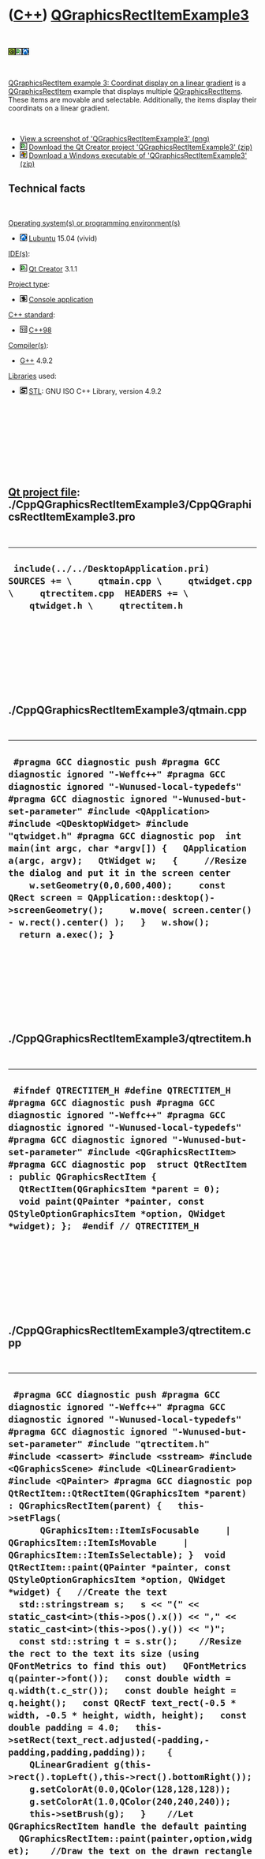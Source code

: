 



 

 

 

 

 

([C++](Cpp.htm)) [QGraphicsRectItemExample3](CppQGraphicsRectItemExample3.htm)
==============================================================================

 

![Qt](PicQt.png)![Qt
Creator](PicQtCreator.png)![Lubuntu](PicLubuntu.png)

 

[QGraphicsRectItem example 3: Coordinat display on a linear
gradient](CppQGraphicsRectItemExample3.htm) is a
[QGraphicsRectItem](CppQGraphicsRectItem.htm) example that displays
multiple [QGraphicsRectItems](CppQGraphicsRectItem.htm). These items are
movable and selectable. Additionally, the items display their coordinats
on a linear gradient.

 

-   [View a screenshot of
    'QGraphicsRectItemExample3' (png)](CppQGraphicsRectItemExample3.png)
-   ![Qt Creator](PicQtCreator.png) [Download the Qt Creator project
    'QGraphicsRectItemExample3' (zip)](CppQGraphicsRectItemExample3.zip)
-   ![Windows](PicWindows.png) [Download a Windows executable of
    'QGraphicsRectItemExample3' (zip)](CppQGraphicsRectItemExample3Exe.zip)

Technical facts
---------------

 

[Operating system(s) or programming environment(s)](CppOs.htm)

-   ![Lubuntu](PicLubuntu.png) [Lubuntu](CppLubuntu.htm) 15.04 (vivid)

[IDE(s)](CppIde.htm):

-   ![Qt Creator](PicQtCreator.png) [Qt Creator](CppQtCreator.htm) 3.1.1

[Project type](CppQtProjectType.htm):

-   ![console](PicConsole.png) [Console
    application](CppConsoleApplication.htm)

[C++ standard](CppStandard.htm):

-   ![C++98](PicCpp98.png) [C++98](Cpp98.htm)

[Compiler(s)](CppCompiler.htm):

-   [G++](CppGpp.htm) 4.9.2

[Libraries](CppLibrary.htm) used:

-   ![STL](PicStl.png) [STL](CppStl.htm): GNU ISO C++ Library, version
    4.9.2

 

 

 

 

 

[Qt project file](CppQtProjectFile.htm): ./CppQGraphicsRectItemExample3/CppQGraphicsRectItemExample3.pro
--------------------------------------------------------------------------------------------------------

 

  ---------------------------------------------------------------------------------------------------------------------------------------------------------------
  ` include(../../DesktopApplication.pri)  SOURCES += \     qtmain.cpp \     qtwidget.cpp \     qtrectitem.cpp  HEADERS += \     qtwidget.h \     qtrectitem.h`
  ---------------------------------------------------------------------------------------------------------------------------------------------------------------

 

 

 

 

 

./CppQGraphicsRectItemExample3/qtmain.cpp
-----------------------------------------

 

  ------------------------------------------------------------------------------------------------------------------------------------------------------------------------------------------------------------------------------------------------------------------------------------------------------------------------------------------------------------------------------------------------------------------------------------------------------------------------------------------------------------------------------------------------------------------------------------------------------------------------------------------
  ` #pragma GCC diagnostic push #pragma GCC diagnostic ignored "-Weffc++" #pragma GCC diagnostic ignored "-Wunused-local-typedefs" #pragma GCC diagnostic ignored "-Wunused-but-set-parameter" #include <QApplication> #include <QDesktopWidget> #include "qtwidget.h" #pragma GCC diagnostic pop  int main(int argc, char *argv[]) {   QApplication a(argc, argv);   QtWidget w;   {     //Resize the dialog and put it in the screen center     w.setGeometry(0,0,600,400);     const QRect screen = QApplication::desktop()->screenGeometry();     w.move( screen.center() - w.rect().center() );   }   w.show();   return a.exec(); }`
  ------------------------------------------------------------------------------------------------------------------------------------------------------------------------------------------------------------------------------------------------------------------------------------------------------------------------------------------------------------------------------------------------------------------------------------------------------------------------------------------------------------------------------------------------------------------------------------------------------------------------------------------

 

 

 

 

 

./CppQGraphicsRectItemExample3/qtrectitem.h
-------------------------------------------

 

  -----------------------------------------------------------------------------------------------------------------------------------------------------------------------------------------------------------------------------------------------------------------------------------------------------------------------------------------------------------------------------------------------------------------------------------------------------------------------------------------------------------------
  ` #ifndef QTRECTITEM_H #define QTRECTITEM_H  #pragma GCC diagnostic push #pragma GCC diagnostic ignored "-Weffc++" #pragma GCC diagnostic ignored "-Wunused-local-typedefs" #pragma GCC diagnostic ignored "-Wunused-but-set-parameter" #include <QGraphicsRectItem> #pragma GCC diagnostic pop  struct QtRectItem : public QGraphicsRectItem {   QtRectItem(QGraphicsItem *parent = 0);    void paint(QPainter *painter, const QStyleOptionGraphicsItem *option, QWidget *widget); };  #endif // QTRECTITEM_H`
  -----------------------------------------------------------------------------------------------------------------------------------------------------------------------------------------------------------------------------------------------------------------------------------------------------------------------------------------------------------------------------------------------------------------------------------------------------------------------------------------------------------------

 

 

 

 

 

./CppQGraphicsRectItemExample3/qtrectitem.cpp
---------------------------------------------

 

  --------------------------------------------------------------------------------------------------------------------------------------------------------------------------------------------------------------------------------------------------------------------------------------------------------------------------------------------------------------------------------------------------------------------------------------------------------------------------------------------------------------------------------------------------------------------------------------------------------------------------------------------------------------------------------------------------------------------------------------------------------------------------------------------------------------------------------------------------------------------------------------------------------------------------------------------------------------------------------------------------------------------------------------------------------------------------------------------------------------------------------------------------------------------------------------------------------------------------------------------------------------------------------------------------------------------------------------------------------------------------------------------------------------------------------------------------------------------------------------------------------------------------------------------------------------------------------------------------------------------------------------------------------
  ` #pragma GCC diagnostic push #pragma GCC diagnostic ignored "-Weffc++" #pragma GCC diagnostic ignored "-Wunused-local-typedefs" #pragma GCC diagnostic ignored "-Wunused-but-set-parameter" #include "qtrectitem.h"  #include <cassert> #include <sstream> #include <QGraphicsScene> #include <QLinearGradient> #include <QPainter> #pragma GCC diagnostic pop  QtRectItem::QtRectItem(QGraphicsItem *parent)  : QGraphicsRectItem(parent) {   this->setFlags(       QGraphicsItem::ItemIsFocusable     | QGraphicsItem::ItemIsMovable     | QGraphicsItem::ItemIsSelectable); }  void QtRectItem::paint(QPainter *painter, const QStyleOptionGraphicsItem *option, QWidget *widget) {   //Create the text   std::stringstream s;   s << "(" << static_cast<int>(this->pos().x()) << "," << static_cast<int>(this->pos().y()) << ")";   const std::string t = s.str();    //Resize the rect to the text its size (using QFontMetrics to find this out)   QFontMetrics q(painter->font());   const double width = q.width(t.c_str());   const double height = q.height();   const QRectF text_rect(-0.5 * width, -0.5 * height, width, height);   const double padding = 4.0;   this->setRect(text_rect.adjusted(-padding,-padding,padding,padding));    {     QLinearGradient g(this->rect().topLeft(),this->rect().bottomRight());     g.setColorAt(0.0,QColor(128,128,128));     g.setColorAt(1.0,QColor(240,240,240));     this->setBrush(g);   }    //Let QGraphicsRectItem handle the default painting   QGraphicsRectItem::paint(painter,option,widget);    //Draw the text on the drawn rectangle   painter->drawText(text_rect,t.c_str()); }`
  --------------------------------------------------------------------------------------------------------------------------------------------------------------------------------------------------------------------------------------------------------------------------------------------------------------------------------------------------------------------------------------------------------------------------------------------------------------------------------------------------------------------------------------------------------------------------------------------------------------------------------------------------------------------------------------------------------------------------------------------------------------------------------------------------------------------------------------------------------------------------------------------------------------------------------------------------------------------------------------------------------------------------------------------------------------------------------------------------------------------------------------------------------------------------------------------------------------------------------------------------------------------------------------------------------------------------------------------------------------------------------------------------------------------------------------------------------------------------------------------------------------------------------------------------------------------------------------------------------------------------------------------------------

 

 

 

 

 

./CppQGraphicsRectItemExample3/qtwidget.h
-----------------------------------------

 

  ------------------------------------------------------------------------------------------------------------------------------------------------------------------------------------------------------------------------------------------------------------------------------------------------------------------------------------------------------------------------------------------------------------------------------
  ` #ifndef QTWIDGET_H #define QTWIDGET_H  #pragma GCC diagnostic push #pragma GCC diagnostic ignored "-Weffc++" #pragma GCC diagnostic ignored "-Wunused-local-typedefs" #pragma GCC diagnostic ignored "-Wunused-but-set-parameter" #include <QGraphicsView> #pragma GCC diagnostic pop  ///The widget holding the items struct QtWidget : public QGraphicsView {   QtWidget(QWidget *parent = 0); };  #endif // QTWIDGET_H`
  ------------------------------------------------------------------------------------------------------------------------------------------------------------------------------------------------------------------------------------------------------------------------------------------------------------------------------------------------------------------------------------------------------------------------------

 

 

 

 

 

./CppQGraphicsRectItemExample3/qtwidget.cpp
-------------------------------------------

 

  -----------------------------------------------------------------------------------------------------------------------------------------------------------------------------------------------------------------------------------------------------------------------------------------------------------------------------------------------------------------------------------------------------------------------------------------------------------------------------------------------------------------------------------------------------------------------------------------------------------------------------------------------------------------------------------------------------------------------------------------------------------------------------------------------------------------------------------------------------------------------------------------------------
  ` #pragma GCC diagnostic push #pragma GCC diagnostic ignored "-Weffc++" #pragma GCC diagnostic ignored "-Wunused-local-typedefs" #pragma GCC diagnostic ignored "-Wunused-but-set-parameter" #include "qtwidget.h"  #include <cassert> #include <cmath> #include <iostream> #include <QGraphicsScene> #include <QKeyEvent> #include <QGraphicsSimpleTextItem> #include "qtrectitem.h" #pragma GCC diagnostic pop  QtWidget::QtWidget(QWidget *parent)   : QGraphicsView(new QGraphicsScene,parent) {   const int n_items = 16;   for (int i=0; i!=n_items; ++i)   {     const double angle = 2.0 * M_PI * (static_cast<double>(i) / static_cast<double>(n_items));     const double ray = 150.0;     const double x =  std::sin(angle) * ray;     const double y = -std::cos(angle) * ray;      QtRectItem * const item = new QtRectItem;     item->setPos(x,y);     scene()->addItem(item);   } }`
  -----------------------------------------------------------------------------------------------------------------------------------------------------------------------------------------------------------------------------------------------------------------------------------------------------------------------------------------------------------------------------------------------------------------------------------------------------------------------------------------------------------------------------------------------------------------------------------------------------------------------------------------------------------------------------------------------------------------------------------------------------------------------------------------------------------------------------------------------------------------------------------------------------

 

 

 

 

 

./CppQGraphicsRectItemExample3/crosscompiletowindows.sh
-------------------------------------------------------

 

  ------------------------------------------------------------------------------------------------------------------------------------------------------------------------------------------------------------------------------------------------------------------------
  ` #!/bin/sh #From http://richelbilderbeek.nl/CppQtCrosscompileToWindowsExample15.htm  echo "Cross compiling to Windows"  echo "1/2: Creating Windows makefile" i686-pc-mingw32-qmake CppQGraphicsRectItemExample3.pro  echo "2/2: making makefile"  make  echo "Done"`
  ------------------------------------------------------------------------------------------------------------------------------------------------------------------------------------------------------------------------------------------------------------------------

 

 

 

 

 





 




This page has been created by the [tool](Tools.htm)
[CodeToHtml](ToolCodeToHtml.htm)
